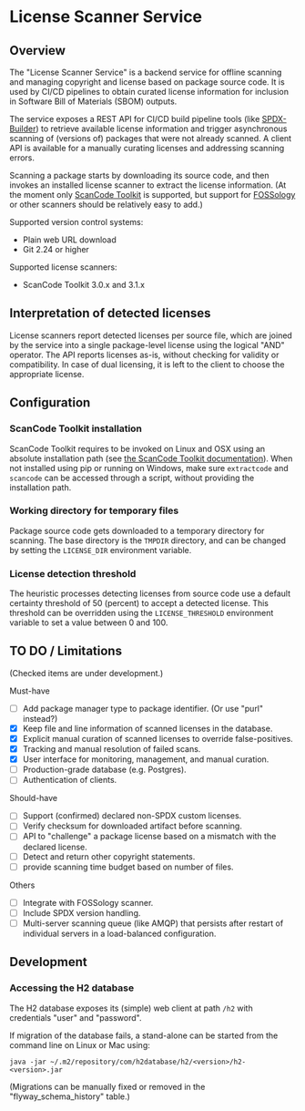 # License Scanner Service
## Overview
The "License Scanner Service" is a backend service for offline scanning and managing
copyright and license based on package source code. It is used by CI/CD pipelines to 
obtain curated license information for inclusion in Software Bill of Materials (SBOM) 
outputs. 

The service exposes a REST API for CI/CD build pipeline tools (like 
[SPDX-Builder](https://github.com/philips-labs/spdx-builder)) to retrieve available 
license information and trigger asynchronous scanning of (versions of) packages that 
were not already scanned. A client API is available for a manually curating licenses
and addressing scanning errors.

Scanning a package starts by downloading its source code, and then invokes an installed 
license scanner to extract the license information. (At the moment only [ScanCode
Toolkit](https://github.com/nexB/scancode-toolkit) is supported, but support for [FOSSology](https://github.com/fossology/fossology) 
or other scanners should be relatively easy to add.) 

Supported version control systems:
- Plain web URL download
- Git 2.24 or higher

Supported license scanners:
- ScanCode Toolkit 3.0.x and 3.1.x

## Interpretation of detected licenses
License scanners report detected licenses per source file, which are joined by the 
service into a single package-level license using the logical "AND" operator.
The API reports licenses as-is, without checking for validity or compatibility. 
In case of dual licensing, it is left to the client to choose the appropriate 
license.

## Configuration
### ScanCode Toolkit installation
ScanCode Toolkit requires to be invoked on Linux and OSX using an absolute
installation path (see [the ScanCode Toolkit documentation](https://scancode-toolkit.readthedocs.io/en/latest/cli-reference/synopsis.html)).
When not installed using pip or running on Windows, make sure `extractcode` and 
`scancode` can be accessed through a script, without providing the installation 
path.

### Working directory for temporary files
Package source code gets downloaded to a temporary directory for scanning.
The base directory is the `TMPDIR` directory, and can be changed by setting 
the `LICENSE_DIR` environment variable.

### License detection threshold
The heuristic processes detecting licenses from source code use a default 
certainty threshold of 50 (percent) to accept a detected license. This threshold
can be overridden using the `LICENSE_THRESHOLD` environment variable to set a 
value between 0 and 100.

## TO DO / Limitations
(Checked items are under development.)

Must-have
- [ ] Add package manager type to package identifier. (Or use "purl" instead?)
- [x] Keep file and line information of scanned licenses in the database.
- [x] Explicit manual curation of scanned licenses to override false-positives.
- [x] Tracking and manual resolution of failed scans.
- [x] User interface for monitoring, management, and manual curation.
- [ ] Production-grade database (e.g. Postgres).
- [ ] Authentication of clients.

Should-have
- [ ] Support (confirmed) declared non-SPDX custom licenses.
- [ ] Verify checksum for downloaded artifact before scanning.
- [ ] API to "challenge" a package license based on a mismatch with the 
declared license.
- [ ] Detect and return other copyright statements.
- [ ] provide scanning time budget based on number of files.

Others
- [ ] Integrate with FOSSology scanner.
- [ ] Include SPDX version handling.
- [ ] Multi-server scanning queue (like AMQP) that persists after restart of 
individual servers in a load-balanced configuration.

## Development
### Accessing the H2 database
The H2 database exposes its (simple) web client at path `/h2` with 
credentials "user" and "password".

If migration of the database fails, a stand-alone can be started from the 
command line on Linux or Mac using:

    java -jar ~/.m2/repository/com/h2database/h2/<version>/h2-<version>.jar
    
(Migrations can be manually fixed or removed in the "flyway_schema_history" 
table.)
